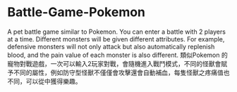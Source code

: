 # Battle-Game-Pokemon
A pet battle game similar to Pokemon. You can enter a battle with 2 players at a time. Different monsters will be given different attributes. For example, defensive monsters will not only attack but also automatically replenish blood, and the pain value of each monster is also different.
類似Pokemon 的寵物對戰遊戲，一次可以輸入2玩家對戰，會隨機進入戰鬥模式，不同的怪獸會賦予不同的屬性，例如防守型怪獸不僅僅會攻擊還會自動補血，每隻怪獸之疼痛值也不同，可以從中獲得樂趣。
